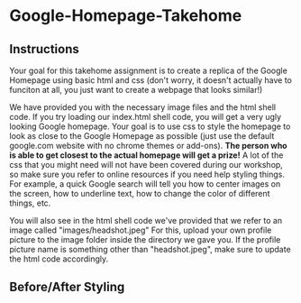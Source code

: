 # Google-Homepage-Takehome

## Instructions ## 

Your goal for this takehome assignment is to create a replica of the Google Homepage using basic html and css (don't worry, it doesn't actually have to funciton at 
all, you just want to create a webpage that looks similar!) 

We have provided you with the necessary image files and the html shell code. If you try loading our index.html shell code, you will get a very ugly looking Google homepage. Your goal is to use css to style the homepage to look as close to the Google Homepage as possible (just use the default google.com website with no chrome themes or add-ons). **The person who is able to get closest to the actual homepage will get a prize!** A lot of the css that you might need will not have been covered during our workshop, so make sure you refer to online resources if you need help styling things. For example, a quick Google search will tell you how to center images on the screen, how to underline text, how to change the color of different things, etc. 

You will also see in the html shell code we've provided that we refer to an image called "images/headshot.jpeg" For this, upload your own profile picture to the image folder inside the directory we gave you. If the profile picture name is something other than "headshot.jpeg", make sure to update the html code accordingly. 

## Before/After Styling ## 
